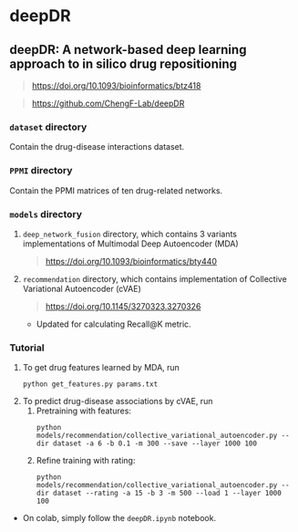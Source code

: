 # deepDR
## deepDR: A network-based deep learning approach to in silico drug repositioning
> https://doi.org/10.1093/bioinformatics/btz418

> https://github.com/ChengF-Lab/deepDR

### `dataset` directory
Contain the drug-disease interactions dataset.
### `PPMI` directory
Contain the PPMI matrices of ten drug-related networks.
### `models` directory
1. `deep_network_fusion` directory, which contains 3 variants implementations of Multimodal Deep Autoencoder (MDA)
    > https://doi.org/10.1093/bioinformatics/bty440
2. `recommendation` directory, which contains implementation of Collective Variational Autoencoder (cVAE)
    > https://doi.org/10.1145/3270323.3270326
    - Updated for calculating Recall@K metric.

### Tutorial
1. To get drug features learned by MDA, run
    ```
    python get_features.py params.txt
    ```
2. To predict drug-disease associations by cVAE, run
   1. Pretraining with features:
       ```
       python models/recommendation/collective_variational_autoencoder.py --dir dataset -a 6 -b 0.1 -m 300 --save --layer 1000 100
       ```
   2. Refine training with rating:
       ```
       python models/recommendation/collective_variational_autoencoder.py --dir dataset --rating -a 15 -b 3 -m 500 --load 1 --layer 1000 100
       ```
- On colab, simply follow the `deepDR.ipynb` notebook.

